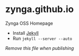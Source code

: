 zynga.github.io
===============

Zynga OSS Homepage

* Install [Jekyll](https://github.com/mojombo/jekyll/wiki/install)
* Run `jekyll --server --auto`

*Remove this file when publishing*